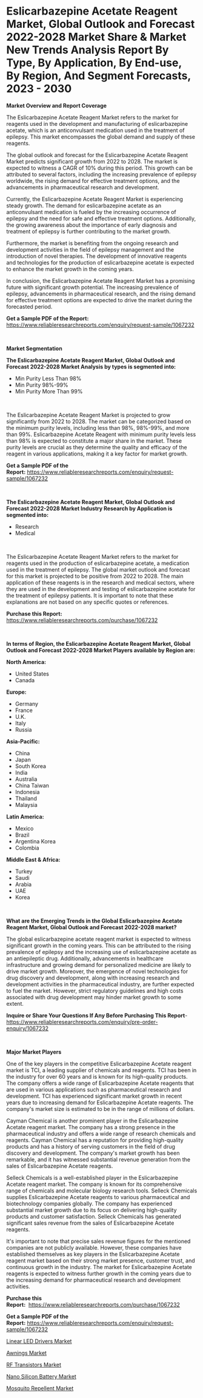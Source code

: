 <p><h1>Eslicarbazepine Acetate Reagent Market, Global Outlook and Forecast 2022-2028 Market Share & Market New Trends Analysis Report By Type, By Application, By End-use, By Region, And Segment Forecasts, 2023 - 2030</h1></p><p><strong>Market Overview and Report Coverage</strong></p>
<p><p>The Eslicarbazepine Acetate Reagent Market refers to the market for reagents used in the development and manufacturing of eslicarbazepine acetate, which is an anticonvulsant medication used in the treatment of epilepsy. This market encompasses the global demand and supply of these reagents.</p><p>The global outlook and forecast for the Eslicarbazepine Acetate Reagent Market predicts significant growth from 2022 to 2028. The market is expected to witness a CAGR of 10% during this period. This growth can be attributed to several factors, including the increasing prevalence of epilepsy worldwide, the rising demand for effective treatment options, and the advancements in pharmaceutical research and development.</p><p>Currently, the Eslicarbazepine Acetate Reagent Market is experiencing steady growth. The demand for eslicarbazepine acetate as an anticonvulsant medication is fueled by the increasing occurrence of epilepsy and the need for safe and effective treatment options. Additionally, the growing awareness about the importance of early diagnosis and treatment of epilepsy is further contributing to the market growth.</p><p>Furthermore, the market is benefiting from the ongoing research and development activities in the field of epilepsy management and the introduction of novel therapies. The development of innovative reagents and technologies for the production of eslicarbazepine acetate is expected to enhance the market growth in the coming years.</p><p>In conclusion, the Eslicarbazepine Acetate Reagent Market has a promising future with significant growth potential. The increasing prevalence of epilepsy, advancements in pharmaceutical research, and the rising demand for effective treatment options are expected to drive the market during the forecasted period.</p></p>
<p><strong>Get a Sample PDF of the Report:</strong> <a href="https://www.reliableresearchreports.com/enquiry/request-sample/1067232">https://www.reliableresearchreports.com/enquiry/request-sample/1067232</a></p>
<p>&nbsp;</p>
<p><strong>Market Segmentation</strong></p>
<p><strong>The Eslicarbazepine Acetate Reagent Market, Global Outlook and Forecast 2022-2028 Market Analysis by types is segmented into:</strong></p>
<p><ul><li>Min Purity Less Than 98%</li><li>Min Purity 98%-99%</li><li>Min Purity More Than 99%</li></ul></p>
<p>&nbsp;</p>
<p><p>The Eslicarbazepine Acetate Reagent Market is projected to grow significantly from 2022 to 2028. The market can be categorized based on the minimum purity levels, including less than 98%, 98%-99%, and more than 99%. Eslicarbazepine Acetate Reagent with minimum purity levels less than 98% is expected to constitute a major share in the market. These purity levels are crucial as they determine the quality and efficacy of the reagent in various applications, making it a key factor for market growth.</p></p>
<p><strong>Get a Sample PDF of the Report:</strong>&nbsp;<a href="https://www.reliableresearchreports.com/enquiry/request-sample/1067232">https://www.reliableresearchreports.com/enquiry/request-sample/1067232</a></p>
<p>&nbsp;</p>
<p><strong>The Eslicarbazepine Acetate Reagent Market, Global Outlook and Forecast 2022-2028 Market Industry Research by Application is segmented into:</strong></p>
<p><ul><li>Research</li><li>Medical</li></ul></p>
<p>&nbsp;</p>
<p><p>The Eslicarbazepine Acetate Reagent Market refers to the market for reagents used in the production of eslicarbazepine acetate, a medication used in the treatment of epilepsy. The global market outlook and forecast for this market is projected to be positive from 2022 to 2028. The main application of these reagents is in the research and medical sectors, where they are used in the development and testing of eslicarbazepine acetate for the treatment of epilepsy patients. It is important to note that these explanations are not based on any specific quotes or references.</p></p>
<p><strong>Purchase this Report:</strong>&nbsp; <a href="https://www.reliableresearchreports.com/purchase/1067232">https://www.reliableresearchreports.com/purchase/1067232</a></p>
<p>&nbsp;</p>
<p><strong>In terms of Region, the Eslicarbazepine Acetate Reagent Market, Global Outlook and Forecast 2022-2028 Market Players available by Region are:</strong></p>
<p>
    <p> <strong> North America: </strong>
        <ul>
            <li>United States</li>
            <li>Canada</li>
        </ul>
        </p> 
    <p> <strong> Europe: </strong>
        <ul>
            <li>Germany</li>
            <li>France</li>
            <li>U.K.</li>
            <li>Italy</li>
            <li>Russia</li>
        </ul>
        </p> 
    <p> <strong> Asia-Pacific: </strong>
        <ul>
            <li>China</li>
            <li>Japan</li>
            <li>South Korea</li>
            <li>India</li>
            <li>Australia</li>
            <li>China Taiwan</li>
            <li>Indonesia</li>
            <li>Thailand</li>
            <li>Malaysia</li>
        </ul>
        </p> 
    <p> <strong> Latin America: </strong>
        <ul>
            <li>Mexico</li>
            <li>Brazil</li>
            <li>Argentina Korea</li>
            <li>Colombia</li>
        </ul>
        </p> 
    <p> <strong> Middle East & Africa: </strong>
        <ul>
            <li>Turkey</li>
            <li>Saudi</li>
            <li>Arabia</li>
            <li>UAE</li>
            <li>Korea</li>
        </ul>
    </p>
    </p>
<p>&nbsp;</p>
<p><strong>What are the Emerging Trends in the Global Eslicarbazepine Acetate Reagent Market, Global Outlook and Forecast 2022-2028 market?</strong></p>
<p><p>The global eslicarbazepine acetate reagent market is expected to witness significant growth in the coming years. This can be attributed to the rising prevalence of epilepsy and the increasing use of eslicarbazepine acetate as an antiepileptic drug. Additionally, advancements in healthcare infrastructure and growing demand for personalized medicine are likely to drive market growth. Moreover, the emergence of novel technologies for drug discovery and development, along with increasing research and development activities in the pharmaceutical industry, are further expected to fuel the market. However, strict regulatory guidelines and high costs associated with drug development may hinder market growth to some extent.</p></p>
<p><strong>Inquire or Share Your Questions If Any Before Purchasing This Report</strong>- <a href="https://www.reliableresearchreports.com/enquiry/pre-order-enquiry/1067232">https://www.reliableresearchreports.com/enquiry/pre-order-enquiry/1067232</a></p>
<p>&nbsp;</p>
<p><strong>Major Market Players</strong></p>
<p><p>One of the key players in the competitive Eslicarbazepine Acetate reagent market is TCI, a leading supplier of chemicals and reagents. TCI has been in the industry for over 60 years and is known for its high-quality products. The company offers a wide range of Eslicarbazepine Acetate reagents that are used in various applications such as pharmaceutical research and development. TCI has experienced significant market growth in recent years due to increasing demand for Eslicarbazepine Acetate reagents. The company's market size is estimated to be in the range of millions of dollars.</p><p>Cayman Chemical is another prominent player in the Eslicarbazepine Acetate reagent market. The company has a strong presence in the pharmaceutical industry and offers a wide range of research chemicals and reagents. Cayman Chemical has a reputation for providing high-quality products and has a history of serving customers in the field of drug discovery and development. The company's market growth has been remarkable, and it has witnessed substantial revenue generation from the sales of Eslicarbazepine Acetate reagents.</p><p>Selleck Chemicals is a well-established player in the Eslicarbazepine Acetate reagent market. The company is known for its comprehensive range of chemicals and molecular biology research tools. Selleck Chemicals supplies Eslicarbazepine Acetate reagents to various pharmaceutical and biotechnology companies globally. The company has experienced substantial market growth due to its focus on delivering high-quality products and customer satisfaction. Selleck Chemicals has generated significant sales revenue from the sales of Eslicarbazepine Acetate reagents.</p><p>It's important to note that precise sales revenue figures for the mentioned companies are not publicly available. However, these companies have established themselves as key players in the Eslicarbazepine Acetate reagent market based on their strong market presence, customer trust, and continuous growth in the industry. The market for Eslicarbazepine Acetate reagents is expected to witness further growth in the coming years due to the increasing demand for pharmaceutical research and development activities.</p></p>
<p><strong>Purchase this Report:</strong>&nbsp;&nbsp;<a href="https://www.reliableresearchreports.com/purchase/1067232">https://www.reliableresearchreports.com/purchase/1067232</a></p>
<p></p>
<p><strong>Get a Sample PDF of the Report:</strong>&nbsp;<a href="https://www.reliableresearchreports.com/enquiry/request-sample/1067232">https://www.reliableresearchreports.com/enquiry/request-sample/1067232</a></p>
<p><p><a href="https://www.linkedin.com/pulse/decoding-linear-led-drivers-market-deep-dive-latest-trends-1xjue/">Linear LED Drivers Market</a></p><p><a href="https://medium.com/@claudekunze/awnings-market-size-growth-forecast-2023-2030-fc912f38e36a">Awnings Market</a></p><p><a href="https://www.linkedin.com/pulse/rf-transistors-market-size-growth-forecast-from-2023--ob8ie/">RF Transistors Market</a></p><p><a href="https://www.reportprime.com/nano-silicon-battery-r5183">Nano Silicon Battery Market</a></p><p><a href="https://medium.com/@aureliarice2023/mosquito-repellent-market-size-growth-forecast-2023-2030-7613c0c1fe31">Mosquito Repellent Market</a></p></p>
